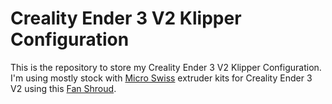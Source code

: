 # Creality Ender 3 V2 Klipper Configuration

This is the repository to store my Creality Ender 3 V2 Klipper Configuration. I'm using mostly stock with [Micro Swiss](https://store.micro-swiss.com) extruder kits for Creality Ender 3 V2 using this [Fan Shroud](https://www.thingiverse.com/thing:4408571).
